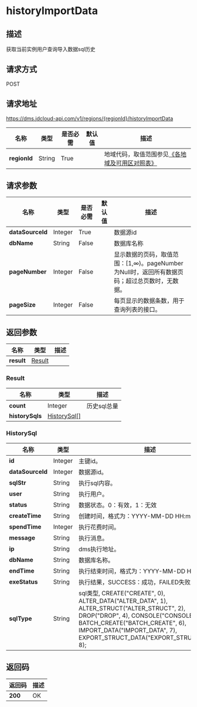 # historyImportData


## 描述
获取当前实例用户查询导入数据sql历史

## 请求方式
POST

## 请求地址
https://dms.jdcloud-api.com/v1/regions/{regionId}/historyImportData

|名称|类型|是否必需|默认值|描述|
|---|---|---|---|---|
|**regionId**|String|True| |地域代码，取值范围参见[《各地域及可用区对照表》](../Enum-Definitions/Regions-AZ.md)|

## 请求参数
|名称|类型|是否必需|默认值|描述|
|---|---|---|---|---|
|**dataSourceId**|Integer|True| |数据源id|
|**dbName**|String|False| |数据库名称|
|**pageNumber**|Integer|False| |显示数据的页码，取值范围：[1,∞)。pageNumber为Null时，返回所有数据页码；超过总页数时，无数据。|
|**pageSize**|Integer|False| |每页显示的数据条数，用于查询列表的接口。|


## 返回参数
|名称|类型|描述|
|---|---|---|
|**result**|[Result](historyimportdata#result)| |

### <div id="result">Result</div>
|名称|类型|描述|
|---|---|---|
|**count**|Integer|历史sql总量|
|**historySqls**|[HistorySql[]](historyimportdata#historysql)| |
### <div id="historysql">HistorySql</div>
|名称|类型|描述|
|---|---|---|
|**id**|Integer|主键id。|
|**dataSourceId**|Integer|数据源id。|
|**sqlStr**|String|执行sql内容。|
|**user**|String|执行用户。|
|**status**|String|数据状态。0：有效，1：无效|
|**createTime**|String|创建时间，格式为：YYYY-MM-DD HH:mm:ss。|
|**spendTime**|Integer|执行花费时间。|
|**message**|String|执行消息。|
|**ip**|String|dms执行地址。|
|**dbName**|String|数据库名称。|
|**endTime**|String|执行结束时间，格式为：YYYY-MM-DD HH:mm:ss。|
|**exeStatus**|String|执行结果，SUCCESS：成功，FAILED失败。|
|**sqlType**|String|sql类型, CREATE("CREATE", 0), ALTER_DATA("ALTER_DATA", 1), ALTER_STRUCT("ALTER_STRUCT", 2), DROP("DROP", 4), CONSOLE("CONSOLE", 5), BATCH_CREATE("BATCH_CREATE", 6), IMPORT_DATA("IMPORT_DATA", 7), EXPORT_STRUCT_DATA("EXPORT_STRUCT_DATA", 8);|

## 返回码
|返回码|描述|
|---|---|
|**200**|OK|
